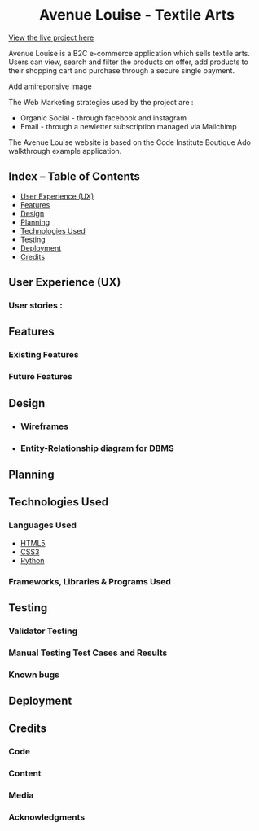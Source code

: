 <h1 align="center">Avenue Louise - Textile Arts</h1>

[View the live project here](https://avenue-louise.herokuapp.com/)

Avenue Louise is a B2C e-commerce application which sells textile arts. Users can view, search and filter the products on offer, add products to their shopping cart and purchase through a secure single payment.

Add amireponsive image

The Web Marketing strategies used by the project are :
- Organic Social - through facebook and instagram
- Email - through a newletter subscription managed via Mailchimp

The Avenue Louise website is based on the Code Institute Boutique Ado walkthrough example application.

## Index – Table of Contents
* [User Experience (UX)](#user-experience-ux) 
* [Features](#features)
* [Design](#design)
* [Planning](#planning)
* [Technologies Used](#technologies-used)
* [Testing](#testing)
* [Deployment](#deployment)
* [Credits](#credits)

## User Experience (UX)

### User stories :


## Features

### Existing Features


### Future Features 


## Design

-   ### Wireframes

-   ### Entity-Relationship diagram for DBMS


## Planning


## Technologies Used

### Languages Used 

-   [HTML5](https://en.wikipedia.org/wiki/HTML5)
-   [CSS3](https://en.wikipedia.org/wiki/Cascading_Style_Sheets)
-   [Python](https://www.python.org/)

### Frameworks, Libraries & Programs Used  

## Testing

### Validator Testing 

### Manual Testing Test Cases and Results 

### Known bugs


## Deployment 


## Credits 

### Code 

### Content 

### Media 

### Acknowledgments
